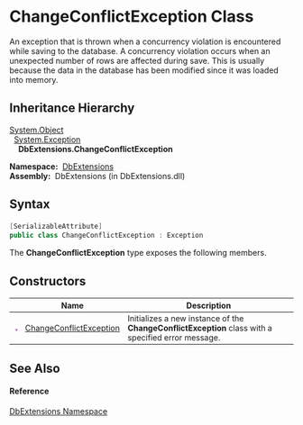 ChangeConflictException Class
=============================
An exception that is thrown when a concurrency violation is encountered while saving to the database. A concurrency violation occurs when an unexpected number of rows are affected during save. This is usually because the data in the database has been modified since it was loaded into memory.


Inheritance Hierarchy
---------------------
[System.Object][1]  
  [System.Exception][2]  
    **DbExtensions.ChangeConflictException**  

  **Namespace:**  [DbExtensions][3]  
  **Assembly:**  DbExtensions (in DbExtensions.dll)

Syntax
------

```csharp
[SerializableAttribute]
public class ChangeConflictException : Exception
```

The **ChangeConflictException** type exposes the following members.


Constructors
------------

                 | Name                         | Description                                                                                         
---------------- | ---------------------------- | --------------------------------------------------------------------------------------------------- 
![Public method] | [ChangeConflictException][4] | Initializes a new instance of the **ChangeConflictException** class with a specified error message. 


See Also
--------

#### Reference
[DbExtensions Namespace][3]  

[1]: http://msdn.microsoft.com/en-us/library/e5kfa45b
[2]: http://msdn.microsoft.com/en-us/library/c18k6c59
[3]: ../README.md
[4]: _ctor.md
[Public method]: ../../icons/pubmethod.gif "Public method"